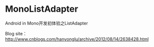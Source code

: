 MonoListAdapter
===============

Android in Mono开发初体验之ListAdapter

Blog site：http://www.cnblogs.com/hanyonglu/archive/2012/08/14/2638428.html
